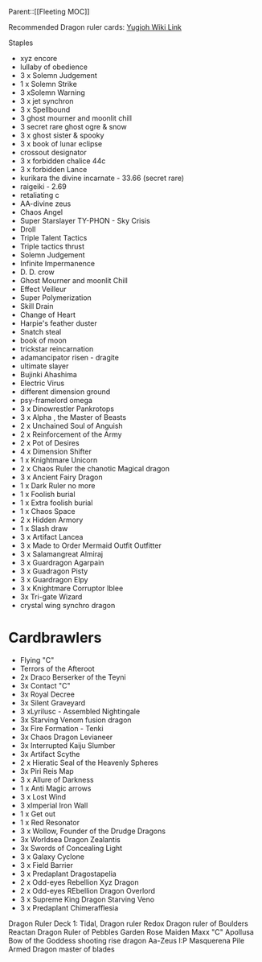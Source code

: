 Parent::[[Fleeting MOC]]

Recommended Dragon ruler cards: [Yugioh Wiki Link](https://yugioh.fandom.com/wiki/Dragon_Ruler)

Staples
- xyz encore
- lullaby of obedience
- 3 x Solemn Judgement 
- 1 x Solemn Strike
- 3 xSolemn Warning
- 3 x jet synchron
- 3 x Spellbound
- 3 ghost mourner and moonlit chill
- 3 secret rare ghost ogre & snow
- 3 x ghost sister & spooky
- 3 x book of lunar eclipse
- crossout designator
- 3 x forbidden chalice  44c
- 3 x forbidden Lance 
- kurikara the divine incarnate - 33.66 (secret rare)
- raigeiki - 2.69
- retaliating c
- AA-divine zeus
- Chaos Angel
- Super Starslayer TY-PHON - Sky Crisis
- Droll
- Triple Talent Tactics
- Triple tactics thrust
- Solemn Judgement
- Infinite Impermanence
- D. D. crow
- Ghost Mourner and moonlit Chill
- Effect Veilleur
- Super Polymerization
- Skill Drain
- Change of Heart
- Harpie's feather duster
- Snatch steal
- book of moon
- trickstar reincarnation
- adamancipator risen - dragite
- ultimate slayer
- Bujinki Ahashima
- Electric Virus
- different dimension ground
- psy-framelord omega
- 3 x Dinowrestler Pankrotops
- 3 x Alpha , the Master of Beasts
- 2 x Unchained Soul of Anguish
- 2 x Reinforcement of the Army
- 2 x Pot of Desires
- 4 x Dimension Shifter
- 1 x Knightmare Unicorn
- 2 x Chaos Ruler the chanotic Magical dragon
- 3 x Ancient Fairy Dragon
- 1 x Dark Ruler no more
- 1 x Foolish burial
- 1 x Extra foolish burial
- 1 x Chaos Space
- 2 x Hidden Armory
- 1 x Slash draw
- 3 x Artifact Lancea
- 3 x Made to Order Mermaid Outfit Outfitter
- 3 x Salamangreat Almiraj
- 3 x Guardragon Agarpain
- 3 x Guadragon Pisty
- 3 x Guardragon Elpy
- 3 x Knightmare Corruptor Iblee
- 3x Tri-gate Wizard
- crystal wing synchro dragon



# Cardbrawlers
-  Flying "C"
- Terrors of the Afteroot
- 2x Draco Berserker of the Teyni
- 3x Contact "C"
- 3x Royal Decree
- 3x Silent Graveyard
- 3 xLyrilusc - Assembled Nightingale
- 3x Starving Venom fusion dragon
- 3x Fire Formation - Tenki
- 3x Chaos Dragon Levianeer
- 3x Interrupted Kaiju Slumber
- 3x Artifact Scythe
- 2 x Hieratic Seal of the Heavenly Spheres
- 3x Piri Reis Map
- 3 x Allure of Darkness
- 1 x Anti Magic arrows
- 3 x Lost Wind
- 3 xImperial Iron Wall
- 1 x Get out
- 1 x Red Resonator
- 3 x Wollow, Founder of the Drudge Dragons
- 3x Worldsea Dragon Zealantis
- 3x Swords of Concealing Light
- 3 x Galaxy Cyclone
- 3 x Field Barrier
- 3 x Predaplant Dragostapelia
- 2 x Odd-eyes Rebellion Xyz Dragon
- 2 x Odd-eyes REbellion Dragon Overlord
- 3 x Supreme King Dragon Starving Veno
- 3 x Predaplant Chimerafflesia

Dragon Ruler Deck 1:
Tidal, Dragon ruler
Redox Dragon ruler of Boulders
Reactan Dragon Ruler of Pebbles
Garden Rose Maiden
Maxx "C"
Apollusa Bow of the Goddess
shooting rise dragon
Aa-Zeus
I:P Masquerena
Pile Armed Dragon
master of blades



